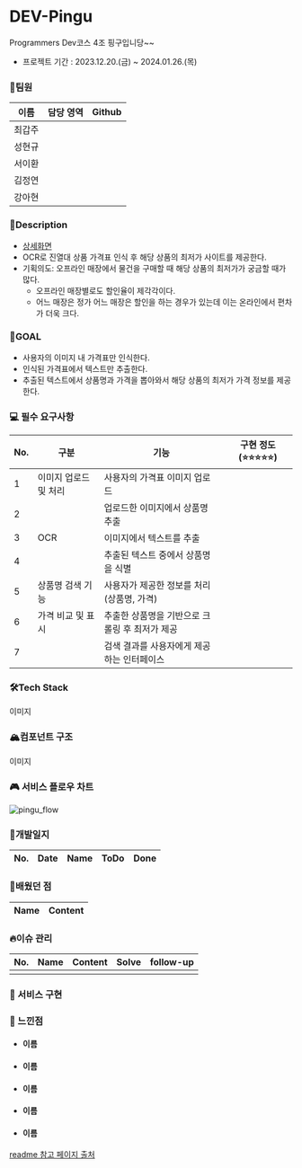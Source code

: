 # DEV-Pingu
Programmers Dev코스 4조 핑구입니당~~


- 프로젝트 기간 : 2023.12.20.(금)  ~ 2024.01.26.(목)



### 🤝팀원

| 이름   | 담당 영역                                                    | Github                        |
| ------ | ------------------------------------------------------------ | ----------------------------- |
| 최갑주 | | |
| 성현규 | | |
| 서이환 | | |
| 김정연 | | |
| 강아현 | | |




### 📝Description

- [상세화면]() 
- OCR로 진열대 상품 가격표 인식 후 해당 상품의 최저가 사이트를 제공한다.
- 기획의도: 오프라인 매장에서 물건을 구매할 때 해당 상품의 최저가가 궁금할 때가 많다.
    - 오프라인 매장별로도 할인율이 제각각이다.
    - 어느 매장은 정가 어느 매장은 할인을 하는 경우가 있는데 이는 온라인에서 편차가 더욱 크다.




### 🥇GOAL

- 사용자의 이미지 내 가격표만 인식한다.
- 인식된 가격표에서 텍스트만 추출한다.
- 추출된 텍스트에서 상품명과 가격을 뽑아와서 해당 상품의 최저가 가격 정보를 제공한다.



### 💻 필수 요구사항

| No.  | 구분               | 기능                                 | 구현 정도(⭐⭐⭐⭐⭐)                                            |
| ---- | ------------------ | ------------------------------------ | ----------------------------------------------------------- |
|    1 |이미지 업로드 및 처리    | 사용자의 가격표 이미지 업로드             | |
|    2 |                    | 업로드한 이미지에서 상품명 추출            | |
|    3 |OCR                 | 이미지에서 텍스트를 추출                 | |
|    4 |                    | 추출된 텍스트 중에서 상품명을 식별         | |
|    5 |상품명 검색 기능        | 사용자가 제공한 정보를 처리 (상품명, 가격)  | |
|    6 |가격 비교 및 표시       | 추출한 상품명을 기반으로 크롤링 후 최저가 제공 | |
|    7 |                    | 검색 결과를 사용자에게 제공하는 인터페이스   | |



### 🛠Tech Stack

이미지




### 🏔컴포넌트 구조

이미지



### 🎮 서비스 플로우 차트

![pingu_flow](https://github.com/AIDEV-Pingu/DEV-Pingu/assets/70644095/0ee465ab-f40e-411e-a304-60ce706e6868)



### 📅개발일지

| No.  | Date     | Name   | ToDo                                                         | Done                                                         |
| ---- | -------- | ------ | ------------------------------------------------------------ | ------------------------------------------------------------ |




### 💎배웠던 점

| Name   | Content                                                      |
| ------ | ------------------------------------------------------------ |




### 🔥이슈 관리

| No.  | Name   | Content                                                      | Solve    | follow-up                                                    |
| ---- | ------ | ------------------------------------------------------------ | -------- | ------------------------------------------------------------ |
                                        |



### 🎨 서비스 구현





### 🤔 느낀점

- #### 이름

- #### 이름

- #### 이름

- #### 이름

- #### 이름




[readme 참고 페이지 출처](https://github.com/siwon-park/Movie_Community_Web/blob/master/README.md)